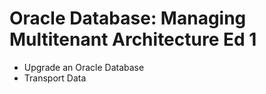 # Oracle Database: Managing Multitenant Architecture Ed 1

* Upgrade an Oracle Database
* Transport Data